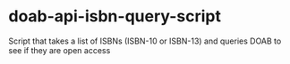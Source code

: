 # doab-api-isbn-query-script
Script that takes a list of ISBNs (ISBN-10 or ISBN-13) and queries DOAB to see if they are open access
